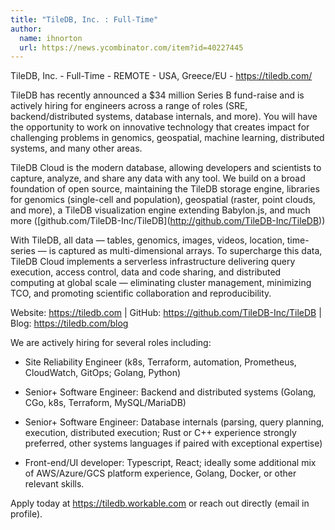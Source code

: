 ```yaml
---
title: "TileDB, Inc. : Full-Time"
author:
  name: ihnorton
  url: https://news.ycombinator.com/item?id=40227445
---
```

TileDB, Inc. - Full-Time - REMOTE - USA, Greece&#x2F;EU - <a href="https:&#x2F;&#x2F;tiledb.com&#x2F;" rel="nofollow">https:&#x2F;&#x2F;tiledb.com&#x2F;</a>

TileDB has recently announced a $34 million Series B fund-raise and is actively hiring for engineers across a range of roles (SRE, backend&#x2F;distributed systems, database internals, and more). You will have the opportunity to work on innovative technology that creates impact for challenging problems in genomics, geospatial, machine learning, distributed systems, and many other areas.

TileDB Cloud is the modern database, allowing developers and scientists to capture, analyze, and share any data with any tool. We build on a broad foundation of open source, maintaining the TileDB storage engine, libraries for genomics (single-cell and population), geospatial (raster, point clouds, and more), a TileDB visualization engine extending Babylon.js, and much more ([github.com&#x2F;TileDB-Inc&#x2F;TileDB](<a href="http:&#x2F;&#x2F;github.com&#x2F;TileDB-Inc&#x2F;TileDB">http:&#x2F;&#x2F;github.com&#x2F;TileDB-Inc&#x2F;TileDB</a>))

With TileDB, all data — tables, genomics, images, videos, location, time-series — is captured as multi-dimensional arrays. To supercharge this data, TileDB Cloud implements a serverless infrastructure delivering query execution, access control, data and code sharing, and distributed computing at global scale — eliminating cluster management, minimizing TCO, and promoting scientific collaboration and reproducibility.

Website: <a href="https:&#x2F;&#x2F;tiledb.com" rel="nofollow">https:&#x2F;&#x2F;tiledb.com</a> | GitHub: <a href="https:&#x2F;&#x2F;github.com&#x2F;TileDB-Inc&#x2F;TileDB">https:&#x2F;&#x2F;github.com&#x2F;TileDB-Inc&#x2F;TileDB</a> | Blog: <a href="https:&#x2F;&#x2F;tiledb.com&#x2F;blog" rel="nofollow">https:&#x2F;&#x2F;tiledb.com&#x2F;blog</a>

We are actively hiring for several roles including:

- Site Reliability Engineer (k8s, Terraform, automation, Prometheus, CloudWatch, GitOps; Golang, Python)

- Senior+ Software Engineer: Backend and distributed systems (Golang, CGo, k8s, Terraform, MySQL&#x2F;MariaDB)

- Senior+ Software Engineer: Database internals (parsing, query planning, execution, distributed execution; Rust or C++ experience strongly preferred, other systems languages if paired with exceptional expertise)

- Front-end&#x2F;UI developer: Typescript, React; ideally some additional mix of AWS&#x2F;Azure&#x2F;GCS platform experience, Golang, Docker, or other relevant skills.

Apply today at <a href="https:&#x2F;&#x2F;tiledb.workable.com" rel="nofollow">https:&#x2F;&#x2F;tiledb.workable.com</a> or reach out directly (email in profile).
